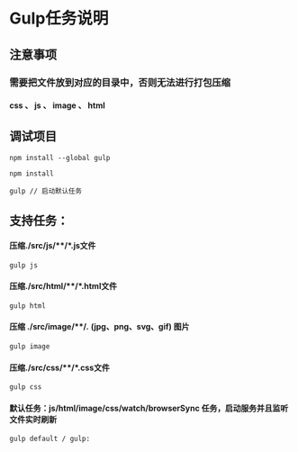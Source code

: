 # Gulp任务说明
## 注意事项
### 需要把文件放到对应的目录中，否则无法进行打包压缩
#### css 、 js 、 image 、 html

## 调试项目
```
npm install --global gulp
```
```
npm install
```
```
gulp // 启动默认任务
```

## 支持任务：
#### 压缩./src/js/**/*.js文件
```
gulp js
```
#### 压缩./src/html/**/*.html文件
```
gulp html
```
#### 压缩 ./src/image/**/*.* (jpg、png、svg、gif) 图片
```
gulp image
```
#### 压缩./src/css/**/*.css文件
```
gulp css
```
#### 默认任务：js/html/image/css/watch/browserSync 任务，启动服务并且监听文件实时刷新
```
gulp default / gulp:
```